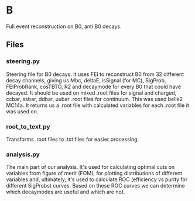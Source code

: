 # B
Full event reconstruction on B0, anti B0 decays.

## Files
### steering.py
Steering file for B0 decays. It uses FEI to reconstruct B0 from 32 different decay channels, giving us Mbc, deltaE, isSignal (for MC), SigProb, FEIProbRank, cosTBTO, R2 and decaymode for every B0 that could have decayed. It should be used on mixed .root files for signal and charged, ccbar, ssbar, ddbar, uubar .root files for continuum. This was used belle2 MC14a. It returns us a .root file with calculated variables for each .root file it was used on.

### root_to_text.py
Transforms .root files to .txt files for easier processing.

### analysis.py
The main part of our analysis. It's used for calculating optimal cuts on variables from figure of merit (FOM), for plotting distributions of different variables and, ultimately, it's used to calculate ROC (efficiency vs purity for different SigProbs) curves. Based on these ROC curves we can determine which decaymodes are useful and which are not.
